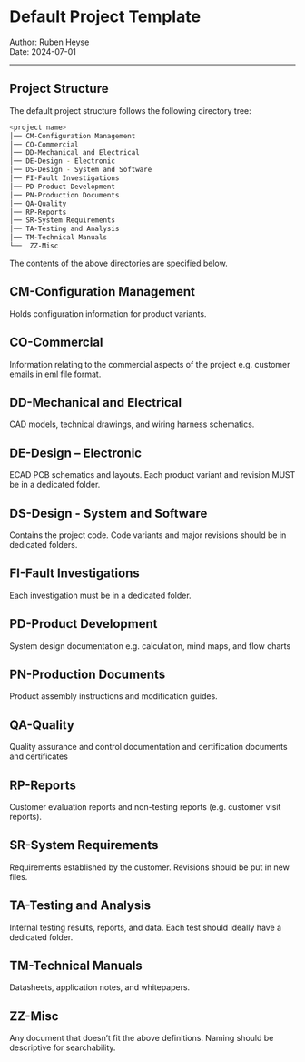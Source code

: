 # Default Project Template

Author: Ruben Heyse \
Date: 2024-07-01

---

## Project Structure

The default project structure follows the following directory tree:

``` bash
<project name>
│── CM-Configuration Management
│── CO-Commercial
│── DD-Mechanical and Electrical
│── DE-Design - Electronic
│── DS-Design - System and Software
│── FI-Fault Investigations
│── PD-Product Development
│── PN-Production Documents
│── QA-Quality
│── RP-Reports
│── SR-System Requirements
│── TA-Testing and Analysis
│── TM-Technical Manuals
└──  ZZ-Misc
```

The contents of the above directories are specified below.

## CM-Configuration Management

Holds configuration information for product variants.

## CO-Commercial

Information relating to the commercial aspects of the project e.g. customer emails in eml file format.

## DD-Mechanical and Electrical

CAD models, technical drawings, and wiring harness schematics.

## DE-Design – Electronic

ECAD PCB schematics and layouts. Each product variant and revision MUST be in a dedicated folder.

## DS-Design - System and Software

Contains the project code. Code variants and major revisions should be in dedicated folders.

## FI-Fault Investigations

Each investigation must be in a dedicated folder.

## PD-Product Development

System design documentation e.g. calculation, mind maps, and flow charts

## PN-Production Documents

Product assembly instructions and modification guides.

## QA-Quality

Quality assurance and control documentation and certification documents and certificates

## RP-Reports

Customer evaluation reports and non-testing reports (e.g. customer visit reports).

## SR-System Requirements

Requirements established by the customer. Revisions should be put in new files.

## TA-Testing and Analysis

Internal testing results, reports, and data. Each test should ideally have a dedicated folder.

## TM-Technical Manuals

Datasheets, application notes, and whitepapers.

## ZZ-Misc

Any document that doesn’t fit the above definitions. Naming should be descriptive for searchability.
